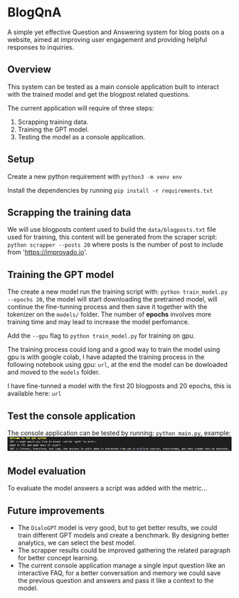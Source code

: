 # BlogQnA

A simple yet effective Question and Answering system for blog posts on a website, aimed at improving user engagement and providing helpful responses to inquiries.

## Overview

This system can be tested as a main console application built to interact with the trained model and get the blogpost related questions.

The current application will require of three steps:

1. Scrapping training data.
2. Training the GPT model.
3. Testing the model as a console application.

## Setup

Create a new python requirement with `python3 -m venv env`

Install the dependencies by running `pip install -r requirements.txt`

## Scrapping the training data

We will use blogposts content used to build the `data/blogposts.txt` file used for training, this content will be generated from the scraper script: `python scrapper --posts 20` where posts is the number of post to include from 'https://improvado.io'.

## Training the GPT model

The create a new model run the training script with: `python train_model.py --epochs 20`, the model will start downloading the pretrained model, will continue the fine-tunning process and then save it together with the tokenizer on the `models/` folder. The number of **epochs** involves more training time and may lead to increase the model perfomance.

Add the `--gpu` flag to `python train_model.py` for training on gpu.

The training process could long and a good way to train the model using gpu is with google colab, I have adapted the training process in the following notebook using gpu: `url`, at the end the model can be dowloaded and moved to the `models` folder.

I have fine-tunned a model with the first 20 blogposts and 20 epochs, this is available here: `url` 

## Test the console application

The console application can be tested by running: `python main.py`, example:  
![console example](images/test_1.png)

## Model evaluation

To evaluate the model answers a script was added with the metric...

## Future improvements

- The `DialoGPT` model is very good, but to get better results, we could train different GPT models and create a benchmark. By designing better analytics, we can select the best model.
- The scrapper results could be improved gathering the related paragraph for better concept learning.
- The current console application manage a single input question like an interactive FAQ, for a better conversation and memory we could save the previous question and answers and pass it like a context to the model.
